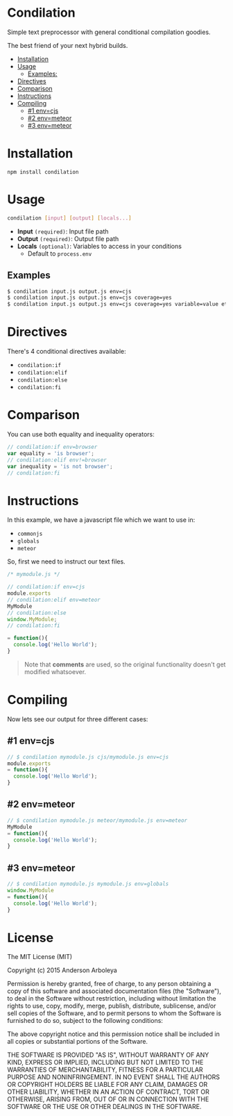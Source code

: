 # Condilation

Simple text preprocessor with general conditional compilation goodies.

The best friend of your next hybrid builds.

- [Installation](#installation)
- [Usage](#usage)
  - [Examples:](#examples)
- [Directives](#directives)
- [Comparison](#comparison)
- [Instructions](#instructions)
- [Compiling](#compiling)
  - [#1 env=cjs](##1-envcjs)
  - [#2 env=meteor](##2-envmeteor)
  - [#3 env=meteor](##3-envmeteor)

# Installation

````
npm install condilation
````

# Usage

````bash
condilation [input] [output] [locals...]
````

  * **Input** `(required)`: Input file path
  * **Output** `(required)`: Output file path
  * **Locals** `(optional)`: Variables to access in your conditions
    * Default to `process.env`

## Examples

````bash
$ condilation input.js output.js env=cjs
$ condilation input.js output.js env=cjs coverage=yes
$ condilation input.js output.js env=cjs coverage=yes variable=value etc=xyz
````

# Directives

There's 4 conditional directives available:

  * `condilation:if`
  * `condilation:elif`
  * `condilation:else`
  * `condilation:fi`

# Comparison

You can use both equality and inequality operators:

````javascript
// condilation:if env=browser
var equality = 'is browser';
// condilation:elif env!=browser
var inequality = 'is not browser';
// condilation:fi
````


# Instructions

In this example, we have a javascript file which we want to use in:
  - `commonjs`
  - `globals`
  - `meteor`

So, first we need to instruct our text files.


````javascript
/* mymodule.js */

// condilation:if env=cjs
module.exports
// condilation:elif env=meteor
MyModule
// condilation:else
window.MyModule;
// condilation:fi

= function(){
  console.log('Hello World');
}
````

> Note that **comments** are used, so the original functionality doesn't get
modified whatsoever.

# Compiling

Now lets see our output for three different cases:

## #1 env=cjs

````javascript
// $ condilation mymodule.js cjs/mymodule.js env=cjs
module.exports
= function(){
  console.log('Hello World');
}
````

## #2 env=meteor

````javascript
// $ condilation mymodule.js meteor/mymodule.js env=meteor
MyModule
= function(){
  console.log('Hello World');
}
````

## #3 env=meteor

````javascript
// $ condilation mymodule.js mymodule.js env=globals
window.MyModule
= function(){
  console.log('Hello World');
}
````

# License

The MIT License (MIT)

Copyright (c) 2015 Anderson Arboleya

Permission is hereby granted, free of charge, to any person obtaining a copy of
this software and associated documentation files (the "Software"), to deal in
the Software without restriction, including without limitation the rights to
use, copy, modify, merge, publish, distribute, sublicense, and/or sell copies of
the Software, and to permit persons to whom the Software is furnished to do so,
subject to the following conditions:

The above copyright notice and this permission notice shall be included in all
copies or substantial portions of the Software.

THE SOFTWARE IS PROVIDED "AS IS", WITHOUT WARRANTY OF ANY KIND, EXPRESS OR
IMPLIED, INCLUDING BUT NOT LIMITED TO THE WARRANTIES OF MERCHANTABILITY, FITNESS
FOR A PARTICULAR PURPOSE AND NONINFRINGEMENT. IN NO EVENT SHALL THE AUTHORS OR
COPYRIGHT HOLDERS BE LIABLE FOR ANY CLAIM, DAMAGES OR OTHER LIABILITY, WHETHER
IN AN ACTION OF CONTRACT, TORT OR OTHERWISE, ARISING FROM, OUT OF OR IN
CONNECTION WITH THE SOFTWARE OR THE USE OR OTHER DEALINGS IN THE SOFTWARE.